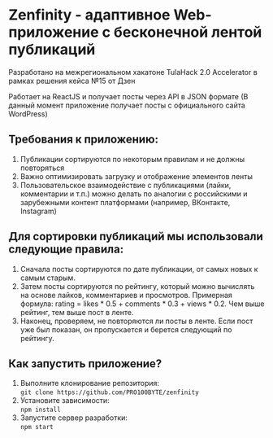 # Zenfinity - адаптивное Web-приложение с бесконечной лентой публикаций

Разработано на межрегиональном хакатоне TulaHack 2.0 Accelerator в рамках решения кейса №15 от Дзен

Работает на ReactJS и получает посты через API в JSON формате (В данный момент приложение получает посты с официального сайта WordPress)

## Требования к приложению:
1. Публикации сортируются по некоторым правилам и не должны повторяться
2. Важно оптимизировать загрузку и отображение элементов ленты
3. Пользовательское взаимодействие с публикациями (лайки, комментарии и т.п.) можно делать по аналогии с российскими и зарубежными контент платформами (например, ВКонтакте, Instagram)

## Для сортировки публикаций мы использовали следующие правила:
1. Сначала посты сортируются по дате публикации, от самых новых к самым старым.
2. Затем посты сортируются по рейтингу, который можно вычислять на основе лайков, комментариев и просмотров. 
Примерная формула: rating = likes * 0.5 + comments * 0.3 + views * 0.2. Чем выше рейтинг, тем выше пост в ленте.
3. Наконец, проверяем, не повторяются ли посты в ленте. Если пост уже был показан, он пропускается и берется следующий по рейтингу.

## Как запустить приложение?
1. Выполните клонирование репозитория: \
   `git clone https://github.com/PRO100BYTE/zenfinity`
2. Установите зависимости: \
   `npm install`
3. Запустите сервер разработки: \
   `npm start`

